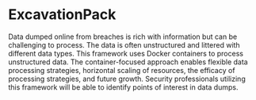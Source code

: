 # ExcavationPack
Data dumped online from breaches is rich with information but can be challenging to process. The data is often unstructured and littered with different data types.
This  framework uses Docker containers to process unstructured data. The container-focused approach enables flexible data processing strategies, horizontal scaling of resources, the efficacy of processing strategies, and future growth. Security professionals utilizing this framework will be able to identify points of interest in data dumps.
